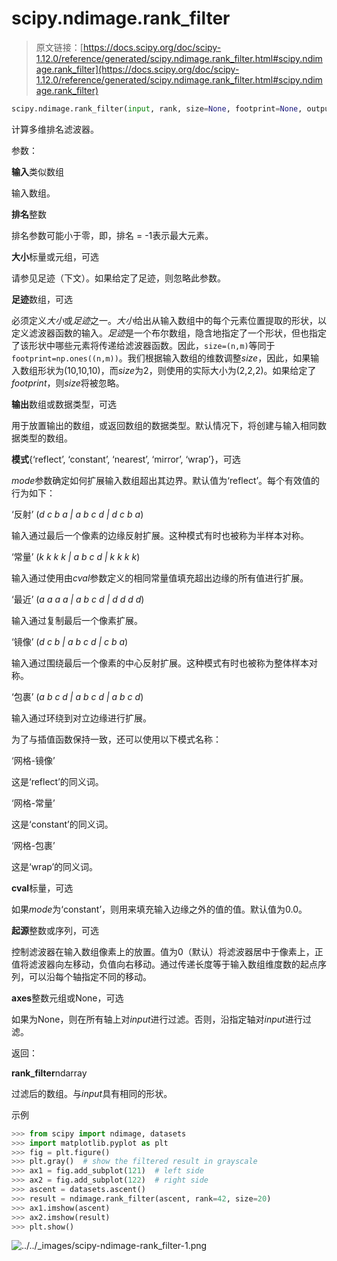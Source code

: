 # scipy.ndimage.rank_filter

> 原文链接：[https://docs.scipy.org/doc/scipy-1.12.0/reference/generated/scipy.ndimage.rank_filter.html#scipy.ndimage.rank_filter](https://docs.scipy.org/doc/scipy-1.12.0/reference/generated/scipy.ndimage.rank_filter.html#scipy.ndimage.rank_filter)

```py
scipy.ndimage.rank_filter(input, rank, size=None, footprint=None, output=None, mode='reflect', cval=0.0, origin=0, *, axes=None)
```

计算多维排名滤波器。

参数：

**输入**类似数组

输入数组。

**排名**整数

排名参数可能小于零，即，排名 = -1表示最大元素。

**大小**标量或元组，可选

请参见足迹（下文）。如果给定了足迹，则忽略此参数。

**足迹**数组，可选

必须定义*大小*或*足迹*之一。*大小*给出从输入数组中的每个元素位置提取的形状，以定义滤波器函数的输入。*足迹*是一个布尔数组，隐含地指定了一个形状，但也指定了该形状中哪些元素将传递给滤波器函数。因此，`size=(n,m)`等同于`footprint=np.ones((n,m))`。我们根据输入数组的维数调整*size*，因此，如果输入数组形状为(10,10,10)，而*size*为2，则使用的实际大小为(2,2,2)。如果给定了*footprint*，则*size*将被忽略。

**输出**数组或数据类型，可选

用于放置输出的数组，或返回数组的数据类型。默认情况下，将创建与输入相同数据类型的数组。

**模式**{‘reflect’, ‘constant’, ‘nearest’, ‘mirror’, ‘wrap’}，可选

*mode*参数确定如何扩展输入数组超出其边界。默认值为‘reflect’。每个有效值的行为如下：

‘反射’ (*d c b a | a b c d | d c b a*)

输入通过最后一个像素的边缘反射扩展。这种模式有时也被称为半样本对称。

‘常量’ (*k k k k | a b c d | k k k k*)

输入通过使用由*cval*参数定义的相同常量值填充超出边缘的所有值进行扩展。

‘最近’ (*a a a a | a b c d | d d d d*)

输入通过复制最后一个像素扩展。

‘镜像’ (*d c b | a b c d | c b a*)

输入通过围绕最后一个像素的中心反射扩展。这种模式有时也被称为整体样本对称。

‘包裹’ (*a b c d | a b c d | a b c d*)

输入通过环绕到对立边缘进行扩展。

为了与插值函数保持一致，还可以使用以下模式名称：

‘网格-镜像’

这是‘reflect’的同义词。

‘网格-常量’

这是‘constant’的同义词。

‘网格-包裹’

这是‘wrap’的同义词。

**cval**标量，可选

如果*mode*为‘constant’，则用来填充输入边缘之外的值的值。默认值为0.0。

**起源**整数或序列，可选

控制滤波器在输入数组像素上的放置。值为0（默认）将滤波器居中于像素上，正值将滤波器向左移动，负值向右移动。通过传递长度等于输入数组维度数的起点序列，可以沿每个轴指定不同的移动。

**axes**整数元组或None，可选

如果为None，则在所有轴上对*input*进行过滤。否则，沿指定轴对*input*进行过滤。

返回：

**rank_filter**ndarray

过滤后的数组。与*input*具有相同的形状。

示例

```py
>>> from scipy import ndimage, datasets
>>> import matplotlib.pyplot as plt
>>> fig = plt.figure()
>>> plt.gray()  # show the filtered result in grayscale
>>> ax1 = fig.add_subplot(121)  # left side
>>> ax2 = fig.add_subplot(122)  # right side
>>> ascent = datasets.ascent()
>>> result = ndimage.rank_filter(ascent, rank=42, size=20)
>>> ax1.imshow(ascent)
>>> ax2.imshow(result)
>>> plt.show() 
```

![../../_images/scipy-ndimage-rank_filter-1.png](../Images/64356891242e48fdb64fda75b266a034.png)
